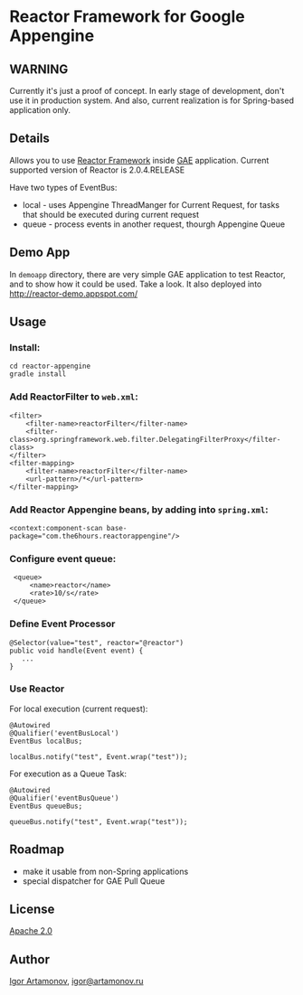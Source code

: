 Reactor Framework for Google Appengine
======================================

WARNING
-------
Currently it's just a proof of concept. In early stage of development, don't
use it in production system. And also, current realization is for Spring-based application only.


Details
-------

Allows you to use [Reactor Framework](https://github.com/reactor/reactor)
inside [GAE](https://developers.google.com/appengine/docs/java/) application. Current supported version of Reactor is 2.0.4.RELEASE


Have two types of EventBus:

 * local - uses Appengine ThreadManger for Current Request, for tasks that should be executed during current request
 * queue - process events in another request, thourgh Appengine Queue

Demo App
--------

In `demoapp` directory, there are very simple GAE application to test Reactor, and to show how it could be used. Take
a look. It also deployed into http://reactor-demo.appspot.com/

Usage
-----

### Install:
```
cd reactor-appengine
gradle install
```

### Add ReactorFilter to `web.xml`:
```
<filter>
    <filter-name>reactorFilter</filter-name>
    <filter-class>org.springframework.web.filter.DelegatingFilterProxy</filter-class>
</filter>
<filter-mapping>
    <filter-name>reactorFilter</filter-name>
    <url-pattern>/*</url-pattern>
</filter-mapping>
```

### Add Reactor Appengine beans, by adding into `spring.xml`:

```
<context:component-scan base-package="com.the6hours.reactorappengine"/>
```

### Configure event queue:

```
 <queue>
     <name>reactor</name>
     <rate>10/s</rate>
 </queue>
```

### Define Event Processor

```
@Selector(value="test", reactor="@reactor")
public void handle(Event event) {
   ...
}
```

### Use Reactor

For local execution (current request):

```
@Autowired
@Qualifier('eventBusLocal')
EventBus localBus;

localBus.notify("test", Event.wrap("test"));
```

For execution as a Queue Task:

```
@Autowired
@Qualifier('eventBusQueue')
EventBus queueBus;

queueBus.notify("test", Event.wrap("test"));
```

Roadmap
-------

 * make it usable from non-Spring applications
 * special dispatcher for GAE Pull Queue

License
-------

[Apache 2.0](http://www.apache.org/licenses/LICENSE-2.0.html)

Author
------

[Igor Artamonov](http://igorartamonov.com), igor@artamonov.ru

